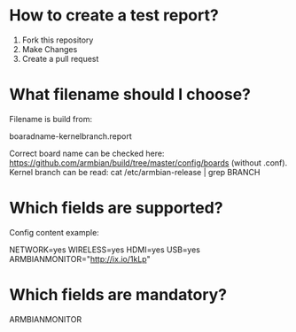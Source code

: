 # How to create a test report?

1. Fork this repository
2. Make Changes
3. Create a pull request

# What filename should I choose?

Filename is build from:

boaradname-kernelbranch.report

Correct board name can be checked here: https://github.com/armbian/build/tree/master/config/boards (without .conf). Kernel branch can be read: cat /etc/armbian-release | grep BRANCH

# Which fields are supported?

Config content example:

NETWORK=yes
WIRELESS=yes
HDMI=yes
USB=yes
ARMBIANMONITOR="http://ix.io/1kLp"

# Which fields are mandatory?

ARMBIANMONITOR
